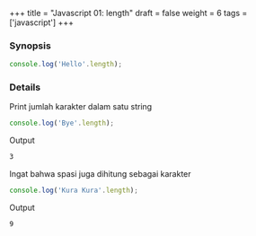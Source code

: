+++
title = "Javascript 01: length"
draft = false
weight = 6
tags = ['javascript']
+++


### Synopsis

```js
console.log('Hello'.length);
```

### Details

Print jumlah karakter dalam satu string

```js
console.log('Bye'.length);
```
Output
```cmd
3
```

Ingat bahwa spasi juga dihitung sebagai karakter
```js
console.log('Kura Kura'.length);
```
Output
```cmd
9
```